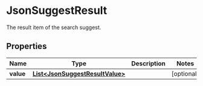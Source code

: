 

# JsonSuggestResult

The result item of the search suggest.
## Properties

Name | Type | Description | Notes
------------ | ------------- | ------------- | -------------
**value** | [**List&lt;JsonSuggestResultValue&gt;**](JsonSuggestResultValue.md) |  |  [optional]



